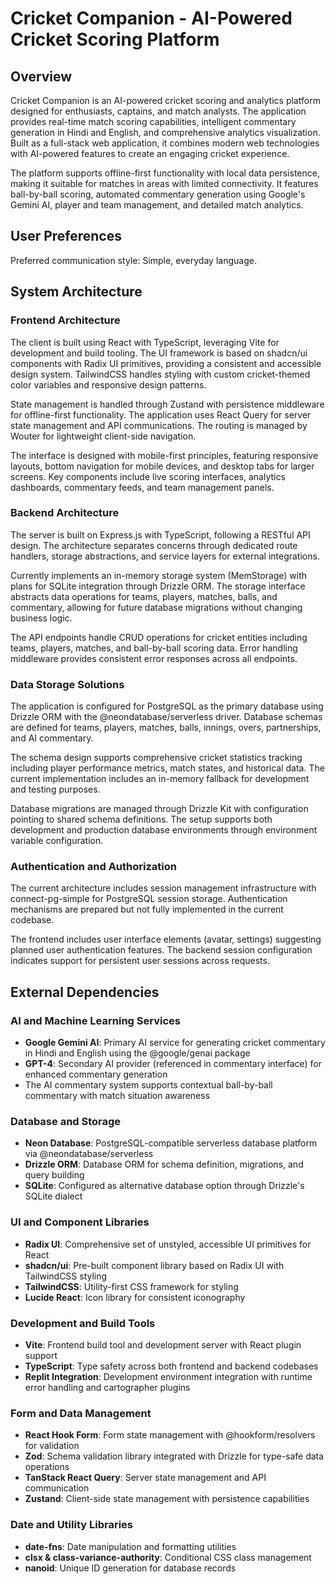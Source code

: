 # Cricket Companion - AI-Powered Cricket Scoring Platform

## Overview

Cricket Companion is an AI-powered cricket scoring and analytics platform designed for enthusiasts, captains, and match analysts. The application provides real-time match scoring capabilities, intelligent commentary generation in Hindi and English, and comprehensive analytics visualization. Built as a full-stack web application, it combines modern web technologies with AI-powered features to create an engaging cricket experience.

The platform supports offline-first functionality with local data persistence, making it suitable for matches in areas with limited connectivity. It features ball-by-ball scoring, automated commentary generation using Google's Gemini AI, player and team management, and detailed match analytics.

## User Preferences

Preferred communication style: Simple, everyday language.

## System Architecture

### Frontend Architecture
The client is built using React with TypeScript, leveraging Vite for development and build tooling. The UI framework is based on shadcn/ui components with Radix UI primitives, providing a consistent and accessible design system. TailwindCSS handles styling with custom cricket-themed color variables and responsive design patterns.

State management is handled through Zustand with persistence middleware for offline-first functionality. The application uses React Query for server state management and API communications. The routing is managed by Wouter for lightweight client-side navigation.

The interface is designed with mobile-first principles, featuring responsive layouts, bottom navigation for mobile devices, and desktop tabs for larger screens. Key components include live scoring interfaces, analytics dashboards, commentary feeds, and team management panels.

### Backend Architecture
The server is built on Express.js with TypeScript, following a RESTful API design. The architecture separates concerns through dedicated route handlers, storage abstractions, and service layers for external integrations.

Currently implements an in-memory storage system (MemStorage) with plans for SQLite integration through Drizzle ORM. The storage interface abstracts data operations for teams, players, matches, balls, and commentary, allowing for future database migrations without changing business logic.

The API endpoints handle CRUD operations for cricket entities including teams, players, matches, and ball-by-ball scoring data. Error handling middleware provides consistent error responses across all endpoints.

### Data Storage Solutions
The application is configured for PostgreSQL as the primary database using Drizzle ORM with the @neondatabase/serverless driver. Database schemas are defined for teams, players, matches, balls, innings, overs, partnerships, and AI commentary.

The schema design supports comprehensive cricket statistics tracking including player performance metrics, match states, and historical data. The current implementation includes an in-memory fallback for development and testing purposes.

Database migrations are managed through Drizzle Kit with configuration pointing to shared schema definitions. The setup supports both development and production database environments through environment variable configuration.

### Authentication and Authorization
The current architecture includes session management infrastructure with connect-pg-simple for PostgreSQL session storage. Authentication mechanisms are prepared but not fully implemented in the current codebase.

The frontend includes user interface elements (avatar, settings) suggesting planned user authentication features. The backend session configuration indicates support for persistent user sessions across requests.

## External Dependencies

### AI and Machine Learning Services
- **Google Gemini AI**: Primary AI service for generating cricket commentary in Hindi and English using the @google/genai package
- **GPT-4**: Secondary AI provider (referenced in commentary interface) for enhanced commentary generation
- The AI commentary system supports contextual ball-by-ball commentary with match situation awareness

### Database and Storage
- **Neon Database**: PostgreSQL-compatible serverless database platform via @neondatabase/serverless
- **Drizzle ORM**: Database ORM for schema definition, migrations, and query building
- **SQLite**: Configured as alternative database option through Drizzle's SQLite dialect

### UI and Component Libraries
- **Radix UI**: Comprehensive set of unstyled, accessible UI primitives for React
- **shadcn/ui**: Pre-built component library based on Radix UI with TailwindCSS styling
- **TailwindCSS**: Utility-first CSS framework for styling
- **Lucide React**: Icon library for consistent iconography

### Development and Build Tools
- **Vite**: Frontend build tool and development server with React plugin support
- **TypeScript**: Type safety across both frontend and backend codebases
- **Replit Integration**: Development environment integration with runtime error handling and cartographer plugins

### Form and Data Management
- **React Hook Form**: Form state management with @hookform/resolvers for validation
- **Zod**: Schema validation library integrated with Drizzle for type-safe data operations
- **TanStack React Query**: Server state management and API communication
- **Zustand**: Client-side state management with persistence capabilities

### Date and Utility Libraries
- **date-fns**: Date manipulation and formatting utilities
- **clsx & class-variance-authority**: Conditional CSS class management
- **nanoid**: Unique ID generation for database records